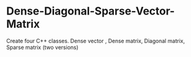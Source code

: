 # Dense-Diagonal-Sparse-Vector-Matrix
Create four C++ classes. Dense vector , Dense matrix, Diagonal matrix, Sparse matrix (two versions)
